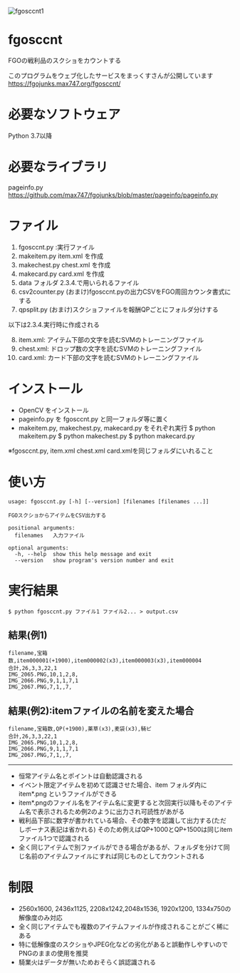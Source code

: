 ![fgosccnt1](https://user-images.githubusercontent.com/62515228/78866947-437c3100-7a7b-11ea-8eb7-7771786b1763.png)
# fgosccnt
FGOの戦利品のスクショをカウントする

このプログラムをウェブ化したサービスをまっくすさんが公開しています
https://fgojunks.max747.org/fgosccnt/

# 必要なソフトウェア
Python 3.7以降

# 必要なライブラリ
pageinfo.py https://github.com/max747/fgojunks/blob/master/pageinfo/pageinfo.py

# ファイル
1. fgosccnt.py :実行ファイル
2. makeitem.py item.xml を作成
3. makechest.py chest.xml を作成
4. makecard.py card.xml を作成
5. data フォルダ 2.3.4.で用いられるファイル
6. csv2counter.py (おまけ)fgosccnt.pyの出力CSVをFGO周回カウンタ書式にする
7. qpsplit.py (おまけ)スクショファイルを報酬QPごとにフォルダ分けする

以下は2.3.4.実行時に作成される

8. item.xml: アイテム下部の文字を読むSVMのトレーニングファイル
9. chest.xml:  ドロップ数の文字を読むSVMのトレーニングファイル
10. card.xml:  カード下部の文字を読むSVMのトレーニングファイル

# インストール

* OpenCV をインストール
* pageinfo.py を fgosccnt.py と同一フォルダ等に置く
* makeitem.py, makechest.py, makecard.py をそれぞれ実行
    $ python makeitem.py
    $ python makechest.py
    $ python makecard.py

※fgosccnt.py, item.xml chest.xml card.xmlを同じフォルダにいれること


# 使い方

    usage: fgosccnt.py [-h] [--version] [filenames [filenames ...]]
    
    FGOスクショからアイテムをCSV出力する
    
    positional arguments:
      filenames   入力ファイル
    
    optional arguments:
      -h, --help  show this help message and exit
      --version   show program's version number and exit

# 実行結果
    $ python fgosccnt.py ファイル1 ファイル2... > output.csv

## 結果(例1)
    filename,宝箱数,item000001(+1900),item000002(x3),item000003(x3),item000004
    合計,26,3,3,22,1
    IMG_2065.PNG,10,1,2,8,
    IMG_2066.PNG,9,1,1,7,1
    IMG_2067.PNG,7,1,,7,

## 結果(例2):itemファイルの名前を変えた場合
    filename,宝箱数,QP(+1900),薬草(x3),麦袋(x3),騎ピ
    合計,26,3,3,22,1
    IMG_2065.PNG,10,1,2,8,
    IMG_2066.PNG,9,1,1,7,1
    IMG_2067.PNG,7,1,,7,

***
* 恒常アイテム名とポイントは自動認識される
* イベント限定アイテムを初めて認識させた場合、item フォルダ内に item*.png というファイルができる
* item*.pngのファイル名をアイテム名に変更すると次回実行以降もそのアイテム名で表示されるため例2のように出力され可読性があがる
* 戦利品下部に数字が書かれている場合、その数字を認識して出力する(ただしボーナス表記は省かれる)
そのため例えばQP+1000とQP+1500は同じitemファイル1つで認識される
* 全く同じアイテムで別ファイルができる場合があるが、フォルダを分けて同じ名前のアイテムファイルにすれば同じものとしてカウントされる

# 制限
* 2560x1600, 2436x1125, 2208x1242,2048x1536, 1920x1200, 1334x750の解像度のみ対応
* 全く同じアイテムでも複数のアイテムファイルが作成されることがごく稀にある
* 特に低解像度のスクショやJPEG化などの劣化があると誤動作しやすいのでPNGのままの使用を推奨
* 騎業火はデータが無いためおそらく誤認識される
